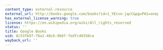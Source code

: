 ```yaml
---
content_type: external-resource
external_url: http://books.google.com/books?id=1_YEcvo-jqcC&pg=PA1=onepage
has_external_license_warning: true
license: https://en.wikipedia.org/wiki/All_rights_reserved
status: ''
title: Google Books
uid: 8c53fb97-78a2-40cb-9b6f-fedfc49350ca
wayback_url: ''
---
```

